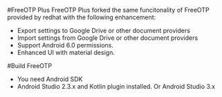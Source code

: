 #FreeOTP Plus
FreeOTP Plus forked the same funcitonality of FreeOTP provided by redhat with the following enhancement:
* Export settings to Google Drive or other document providers
* Import settings from Google Drive or other document providers
* Support Android 6.0 permissions.
* Enhanced UI with material design.

#Build FreeOTP
* You need Android SDK
* Android Studio 2.3.x and Kotlin plugin installed. Or Android Studio 3.x
